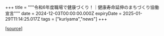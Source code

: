 +++
title = """令和6年度職場で健康づくり！｜健康寿命延伸のまちづくり協働宣言"""
date = 2024-12-03T00:00:00.000Z
expiryDate = 2025-01-29T11:14:25.017Z
tags = ["kuriyama","news"]
+++


[[source]](https://www.town.kuriyama.hokkaido.jp/soshiki/38/29667.html)

